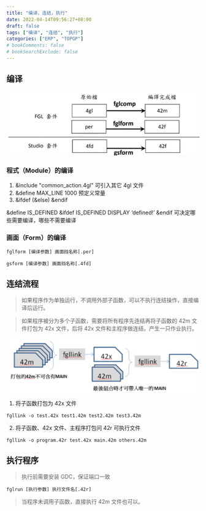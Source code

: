 ```yaml
---
title: "编译，连结，执行"
date: 2022-04-14T09:56:27+08:00
draft: false
tags: ["编译", "连结", "执行"]
categories: ["ERP", "TOPGP"]
# bookComments: false
# bookSearchExclude: false
---
```



## 编译


![fglbuild](images/index/image.png)

### 程式（Module）的编译

1. &include "common_action.4gl" 可引入其它 4gl 文件
1. &define MAX_LINE 1000 预定义常量
1. &ifdef (&else) &endif

&define IS_DEFINED &ifdef IS_DEFINED DISPLAY ‘defined!’ &endif
可决定哪些需要编译，哪些不需要编译

### 画面（Form）的编译

```shell
fglform [编译参数] 画面挡名称[.per]
```

```shell
gsform [编译参数] 画面挡名称[.4fd]
```

## 连结流程

> 如果程序作为单独运行，不调用外部子函数，可以不执行连结操作，直接编译后运行。

> 如果程序被分为多个子函数，需要将所有程序先连结再将子函数的 42m 文件打包为 42x 文件，后将 42x 文件和主程序做连结，产生一只作业执行。
 

![link](images/index/image-1.png)

1. 将子函数打包为 42x 文件

```shell
fgllink -o test.42x test1.42m test2.42m test3.42m
```

2. 将子函数、42x 文件、主程序打包问 42r 可执行文件

```shell
fgllink -o program.42r test.42x main.42m others.42m
```

## 执行程序

> 执行前需要安装 GDC，保证端口一致

```shell
fglrun [执行参数] 执行文件名[.42r]
```

> 当程序未调用子函数，直接执行 42m 文件也可以。
